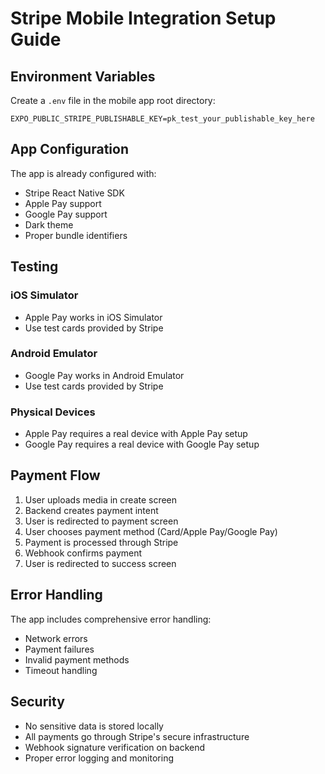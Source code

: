 # Stripe Mobile Integration Setup Guide

## Environment Variables

Create a `.env` file in the mobile app root directory:

```env
EXPO_PUBLIC_STRIPE_PUBLISHABLE_KEY=pk_test_your_publishable_key_here
```

## App Configuration

The app is already configured with:
- Stripe React Native SDK
- Apple Pay support
- Google Pay support
- Dark theme
- Proper bundle identifiers

## Testing

### iOS Simulator
- Apple Pay works in iOS Simulator
- Use test cards provided by Stripe

### Android Emulator
- Google Pay works in Android Emulator
- Use test cards provided by Stripe

### Physical Devices
- Apple Pay requires a real device with Apple Pay setup
- Google Pay requires a real device with Google Pay setup

## Payment Flow

1. User uploads media in create screen
2. Backend creates payment intent
3. User is redirected to payment screen
4. User chooses payment method (Card/Apple Pay/Google Pay)
5. Payment is processed through Stripe
6. Webhook confirms payment
7. User is redirected to success screen

## Error Handling

The app includes comprehensive error handling:
- Network errors
- Payment failures
- Invalid payment methods
- Timeout handling

## Security

- No sensitive data is stored locally
- All payments go through Stripe's secure infrastructure
- Webhook signature verification on backend
- Proper error logging and monitoring 